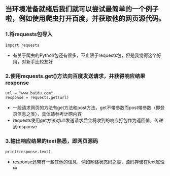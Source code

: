 ## 当环境准备就绪后我们就可以尝试最简单的一个例子啦，例如使用爬虫打开百度，并获取他的网页源代码。
### 1.将requests包导入
```
import requests
```
- 有关于爬虫的Python包还有很多，不止限于requests包，但是我觉得这个好用，对新手比较友好


### 2.使用requests.get()方法向百度发送请求，并获得响应结果response
```
url = "www.baidu.com"
response = requests.get(url)
```
- 一般请求网页的方法有get方法和post方法，get不带参数而post带参数（即登录信息之类），具体请参考计网内容
- requests使用get方法对url发送请求后会将收到的响应打包作为返回值，传递到response


### 3.输出响应结果的text熟悉，即网页源码
```
print(response.text)
```
- response还带有一些其他的信息，例如网络状态码之类，源码存储在text属性中
